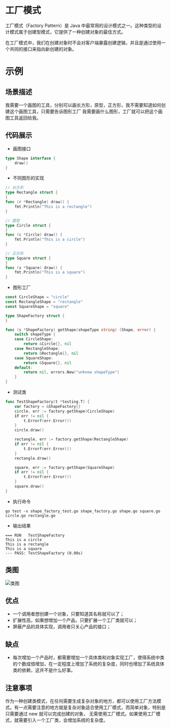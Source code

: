 # 工厂模式
工厂模式（Factory Pattern）是 Java 中最常用的设计模式之一。这种类型的设计模式属于创建型模式，它提供了一种创建对象的最佳方式。

在工厂模式中，我们在创建对象时不会对客户端暴露创建逻辑，并且是通过使用一个共同的接口来指向新创建的对象。

# 示例
## 场景描述
我需要一个画图的工具，分别可以画长方形，原型，正方形，我不需要知道如何创建这个画图工具，只需要告诉图形工厂
我需要画什么图形，工厂就可以把这个画图工具返回给我。
## 代码展示
* 画图接口
``` go
type Shape interface {
	draw()
}
```
* 不同图形的实现
``` go
// 长方形
type Rectangle struct {
}
func (r *Rectangle) draw() {
	fmt.Println("This is a rectangle")
}

// 圆型
type Circle struct {
}
func (c *Circle) draw() {
	fmt.Println("This is a circle")
}

// 正方形
type Square struct {
}
func (s *Square) draw() {
	fmt.Println("This is a square")
}
```
* 图形工厂
``` go
const CircleShape = "circle"
const RectangleShape = "rectangle"
const SquareShape = "square"

type ShapeFactory struct {
}

func (s *ShapeFactory) getShape(shapeType string) (Shape, error) {
	switch shapeType {
	case CircleShape:
		return &Circle{}, nil
	case RectangleShape:
		return &Rectangle{}, nil
	case SquareShape:
		return &Square{}, nil
	default:
		return nil, errors.New("unknow shapeType")
	}
}
```
* 测试类
``` go
func TestShapeFactory(t *testing.T) {
	var factory = &ShapeFactory{}
	circle, err := factory.getShape(CircleShape)
	if err != nil {
		t.Errorf(err.Error())
	}
	circle.draw()

	rectangle, err := factory.getShape(RectangleShape)
	if err != nil {
		t.Errorf(err.Error())
	}
	rectangle.draw()

	square, err := factory.getShape(SquareShape)
	if err != nil {
		t.Errorf(err.Error())
	}
	square.draw()
}
```
* 执行命令
```shell
go test -v shape_factory_test.go shape_factory.go shape.go square.go circle.go rectangle.go
```

* 输出结果
```
=== RUN   TestShapeFactory
This is a circle
This is a rectangle
This is a square
--- PASS: TestShapeFactory (0.00s)
```
## 类图
![类图](https://caixunshi.github.io/document/go-design-patterns/factory.jpg)

## 优点
* 一个调用者想创建一个对象，只要知道其名称就可以了；
* 扩展性高，如果想增加一个产品，只要扩展一个工厂类就可以；
* 屏蔽产品的具体实现，调用者只关心产品的接口；
## 缺点
* 每次增加一个产品时，都需要增加一个具体类和对象实现工厂，使得系统中类的个数成倍增加，在一定程度上增加了系统的复杂度，同时也增加了系统具体类的依赖，这并不是什么好事。

## 注意事项
作为一种创建类模式，在任何需要生成复杂对象的地方，都可以使用工厂方法模式。有一点需要注意的地方就是复杂对象适合使用工厂模式，而简单对象，特别是只需要通过 new 就可以完成创建的对象，
无需使用工厂模式。如果使用工厂模式，就需要引入一个工厂类，会增加系统的复杂度。